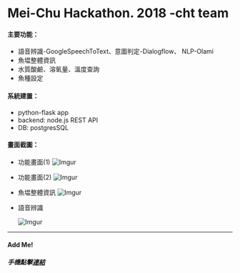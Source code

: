 # Mei-Chu Hackathon. 2018 -cht team

#### 主要功能：
* 語音辨識-GoogleSpeechToText、意圖判定-Dialogflow、 NLP-Olami
* 魚塭整體資訊
* 水質酸鹼、溶氧量、溫度查詢
* 魚種設定

#### 系統建置：
* python-flask app
* backend: node.js REST API 
* DB: postgresSQL


#### 畫面截圖：
* 功能畫面(1)
    ![Imgur](https://i.imgur.com/gbyPjuL.jpg)


* 功能畫面(2)
    ![Imgur](https://i.imgur.com/68BLYGp.jpg)


* 魚塭整體資訊
    ![Imgur](https://i.imgur.com/Y5htjDQ.png)


* 語音辨識

    ![Imgur](https://i.imgur.com/pXX4hhu.png)

---
#### Add Me!
##### 手機點擊[連結](https://line.me/R/ti/p/%40dih9899p)